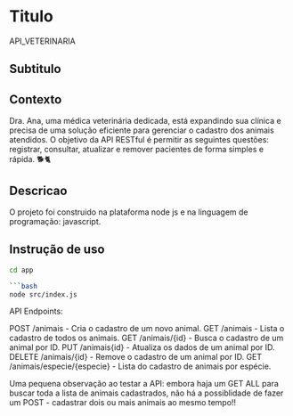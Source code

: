 # Titulo

API_VETERINARIA

## Subtitulo

## Contexto

Dra. Ana, uma médica veterinária dedicada, está expandindo sua clínica e precisa de uma solução eficiente para gerenciar o cadastro dos animais atendidos. O objetivo da API RESTful é permitir as seguintes questões: registrar, consultar, atualizar e remover pacientes de forma simples e rápida. 🐕🐈

## Descricao

O projeto foi construido na plataforma node js e na linguagem de programação: javascript.

## Instrução de uso

````bash
cd app

```bash
node src/index.js

````

API Endpoints:

POST /animais - Cria o cadastro de um novo animal.
GET /animais - Lista o cadastro de todos os animais.
GET /animais/{id} - Busca o cadastro de um animal por ID.
PUT /animais{id} - Atualiza os dados de um animal por ID.
DELETE /animais/{id} - Remove o cadastro de um animal por ID.
GET /animais/especie/{especie} - Lista do cadastro de animais por espécie.

Uma pequena observação ao testar a API: embora haja um GET ALL para buscar toda a lista de animais cadastrados, não há a possiblidade de fazer um POST - cadastrar dois ou mais animais ao mesmo tempo!!
